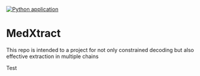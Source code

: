 [![Python application](https://github.com/gtcha2/MedXtract/actions/workflows/python-app.yml/badge.svg)](https://github.com/gtcha2/MedXtract/actions/workflows/python-app.yml)

# MedXtract
This repo is intended to a project for not only constrained decoding but also effective extraction in multiple chains 

Test





